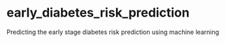 # early_diabetes_risk_prediction
Predicting the early stage diabetes risk prediction using machine learning
